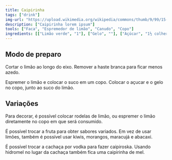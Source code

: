 ```yaml
---
title: Caipirinha
tags: ["drink"]
img-url: "https://upload.wikimedia.org/wikipedia/commons/thumb/9/99/15-09-26-RalfR-WLC-0048.jpg/800px-15-09-26-RalfR-WLC-0048.jpg"
description: ["Caipirinha lorem ipsum"]
tools: ["Faca", "Espremedor de limão", "Canudo", "Copo"]
ingredients: [["Limão verde", "1"], ["Gelo", ""], ["Açúcar", "1½ colher"], ["Água", ""], ["Cachaça"]]
---
```

## Modo de preparo

Cortar o limão ao longo do eixo. Remover a haste branca para ficar menos azedo.

Espremer o limão e colocar o suco em um copo. Colocar o açucar e o gelo no copo, junto ao suco do limão.

## Variações

Para decorar, é possível colocar rodelas de limão, ou espremer o limão diretamente no copo em que será consumido.

É possível trocar a fruta para obter sabores variados. Em vez de usar limões, também é possível usar kiwis, morangos, maracujá e abacaxi.

É possível trocar a cachaça por vodka para fazer caipiroska. Usando hidromel no lugar da cachaça também fica uma caipirinha de mel.